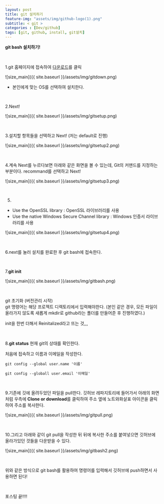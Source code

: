 ```yaml
---
layout: post
title: git 설치하기
feature-img: "assets/img/github-logo(1).png"
subtitle: < git >
categories : [Dev/github]
tags: [git, github, install, git설치]
---
```


**git bash 설치하기!**

<br>

1.git 홈페이지에 접속하여 [다운로드](https://git-scm.com/downloads)를 클릭


![size_main]({{ site.baseurl }}/assets/img/gitdown.png)


- 본인에게 맞는 OS를 선택하여 설치한다.

<br>

2.Next!

![size_main]({{ site.baseurl }}/assets/img/gitsetup.png)

<br>

3.설치할 항목들을 선택하고 Next! (저는 default로 진행)

![size_main]({{ site.baseurl }}/assets/img/gitsetup2.png)

<br>

4.계속 Next를 누르다보면 아래와 같은 화면을 볼 수 있는데, Git의 커맨드를 지정하는 부분이다. recommand를 선택하고 Next! 

![size_main]({{ site.baseurl }}/assets/img/gitsetup3.png) 

<br>

5.
- Use the OpenSSL library : OpenSSL 라이브러리를 사용
- Use the native Windows Secure Channel library : Windows 인증서 라이브러리를 사용

![size_main]({{ site.baseurl }}/assets/img/gitsetup4.png)

<br>

6.next를 눌러 설치를 완료한 후 git bash에 접속한다.

<br>

7.**git init** 


![size_main]({{ site.baseurl }}/assets/img/gitbash.png)

<br>

git 초기화 (버전관리 시작)<br>
git 명령어는 해당 프로젝트 디렉토리에서 입력해야한다. <bt>
(본인 같은 경우, 모든 파일이 올라가지 않도록 새롭게 mkdir로 github라는 폴더를 만들어준 후 진행하였다.)

init을 한번 더해서 Reinitalized라고 뜨는 것,,, <br>

<br>

8.**git status**
현재 git의 상태를 확인한다. 



처음에 접속하고 이름과 이메일을 작성한다.
```git 
git config --global user.name '이름'

git config --globall user.email '이메일'
```

<br>

9.기존에 깃에 올려두었던 파일을 pull한다.
깃허브 레파지토리에 들어가서 아래의 화면처럼 우측에 **Clone or download**를 클릭하여 주소 옆에 노트와화살표 아이콘을 클릭하여 주소를 복사한다.

![size_main]({{ site.baseurl }}/assets/img/gitpull.png)

<br>

10.그리고 아래와 같이 git pull을 작성한 뒤 뒤에 복사한 주소를 붙여넣으면 깃허브에 올라가있던 것들을 다운받을 수 있다. 

![size_main]({{ site.baseurl }}/assets/img/gitbash2.png)


<br> 

위와 같은 방식으로 git bash를 활용하여 명령어를 입력해서 깃허브에 push하면서 사용하면 된다!

<br> 

포스팅 끝!!!! 